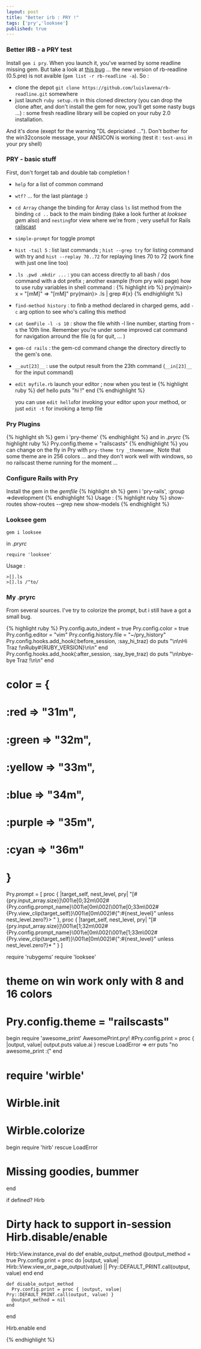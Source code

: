 ```yaml
---
layout: post
title: "Better irb : PRY !"
tags: ['pry','looksee']
published: true
---
```



### Better IRB - a PRY test

Install `gem i pry`. When you launch it, you've warned by some readline missing gem. But take a look at [this bug](https://github.com/luislavena/rb-readline/issues/81) ... the new version of rb-readline (0.5.pre) is not avaible (`gem list -r rb-readline -a`). So :

- clone the depot `git clone https://github.com/luislavena/rb-readline.git` somewhere
- just launch `ruby setup.rb` in this cloned directory (you can drop the clone after, and don't install the gem for now, you'll get some nasty bugs ...) : some fresh readline library will be copied on your ruby 2.0 installation.

And it's done (exept for the warning "DL depriciated ..."). Don't bother for the win32console message, your ANSICON is working (test it : `test-ansi` in your pry shell)

### PRY - basic stuff

First, don't forget tab and double tab completion !

- `help` for a list of common command
- `wtf?` ... for the last plantage :)
- `cd Array` change the binding for Array class `ls` list method from the binding `cd ..` back to the main binding (take a look further at _looksee gem_ also) and `nesting`for view where we're from ; very usefull for Rails [railscast](http://railscasts.com/episodes/280-pry-with-rails?view=asciicast) 
- `simple-prompt` for toggle prompt
- `hist -tail 5` : list last commands ; `hist --grep try` for listing command with try and `hist --replay 70..72` for replaying lines 70 to 72 (work fine with just one line too)
- `.ls .pwd .mkdir ...` : you can access directly to all bash / dos command with a dot prefix ; another example (from pry wiki page) how to use ruby variables in shell command : 
{% highlight irb %}
    pry(main)> x = "[mM]"
    => "[mM]"
    pry(main)> .ls | grep #{x}
{% endhighlight %}
- `find-method history` : to finb a method declared in charged gems, add `-c` arg option to see who's calling this method
- `cat GemFile -l -s 10` : show the file whith -l line number, starting from -s the 10th line. Remember you're under some improved cat command for navigation arround the file (q for quit, ... )
- `gem-cd rails` : the gem-cd command change the directory directly to the gem's one.
- `__out[23]__` : use the output result from the 23th command (`__in[23]__` for the input command)
- `edit myfile.rb` launch your editor ; now when you test ie 
{% highlight ruby %}
def hello
  puts "hi !"
end
{% endhighlight %}

  you can use `edit hello`for invoking your editor upon your method, or just `edit -t` for invoking a temp file

### Pry Plugins

{% highlight sh %}
gem i 'pry-theme'
{% endhighlight %}
and in _.pryrc_
{% highlight ruby %}
Pry.config.theme = "railscasts"
{% endhighlight %}
you can change on the fly in Pry with `pry-theme try _themename_`
Note that some theme are in 256 colors ... and they don't work well with windows, so no railscast theme running for the moment ...

### Configure Rails with Pry

Install the gem in the _gemfile_
{% highlight sh %}
gem i 'pry-rails', :group =>development
{% endhighlight %}
Usage :
{% highlight ruby %}
show-routes
show-routes --grep new
show-models
{% endhighlight %}

### Looksee gem

    gem i looksee

in _.pryrc_

    require 'looksee'
Usage :

    >[].ls
    >[].ls /^to/

### My .pryrc

From several sources. I've try to colorize the prompt, but i still have a got a small bug.


{% highlight ruby %}
Pry.config.auto_indent = true
Pry.config.color = true
Pry.config.editor = "vim"
Pry.config.history.file = "~/pry_history"
Pry.config.hooks.add_hook(:before_session, :say_hi_traz) do
  puts "\n\nHi Traz !\nRuby#{RUBY_VERSION}\n\n"
end
Pry.config.hooks.add_hook(:after_session, :say_bye_traz) do
  puts "\n\nbye-bye Traz !\n\n"
end

 
# color = {
# :red => "31m",
# :green => "32m",
# :yellow => "33m",
# :blue => "34m",
# :purple => "35m",
# :cyan => "36m"
# }

Pry.prompt = [
              proc { |target_self, nest_level, pry|
                    "[#{pry.input_array.size}]\001\e[0;32m\002#{Pry.config.prompt_name}\001\e[0m\002(\001\e[0;33m\002#{Pry.view_clip(target_self)}\001\e[0m\002)#{":#{nest_level}" unless nest_level.zero?}> "
                   },
              proc { |target_self, nest_level, pry|
                    "[#{pry.input_array.size}]\001\e[1;32m\002#{Pry.config.prompt_name}\001\e[0m\002(\001\e[1;33m\002#{Pry.view_clip(target_self)}\001\e[0m\002)#{":#{nest_level}" unless nest_level.zero?}* "
                   }
              ]

require 'rubygems'
require 'looksee'
# theme on win work only with 8 and 16 colors
# Pry.config.theme = "railscasts"

begin
  require 'awesome_print' 
  AwesomePrint.pry!
  #Pry.config.print = proc { |output, value| output.puts value.ai }
rescue LoadError => err
  puts "no awesome_print :("
end

# require 'wirble'
# Wirble.init
# Wirble.colorize



begin
  require 'hirb'
  rescue LoadError
  # Missing goodies, bummer
end
 
if defined? Hirb
  # Dirty hack to support in-session Hirb.disable/enable
  Hirb::View.instance_eval do
    def enable_output_method
      @output_method = true
      Pry.config.print = proc do |output, value|
      Hirb::View.view_or_page_output(value) || Pry::DEFAULT_PRINT.call(output, value)
      end
    end
   
    def disable_output_method
      Pry.config.print = proc { |output, value| Pry::DEFAULT_PRINT.call(output, value) }
      @output_method = nil
    end
  end
   
  Hirb.enable
end

{% endhighlight %}